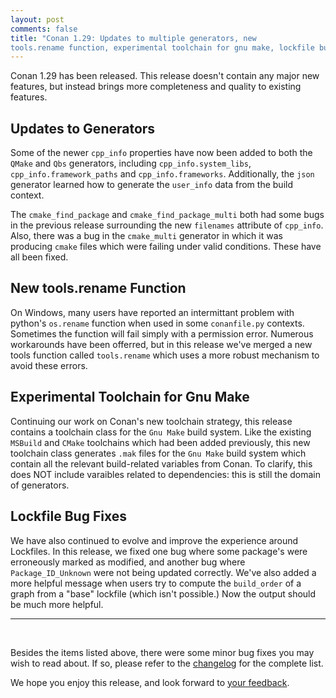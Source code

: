 ```yaml
---
layout: post 
comments: false 
title: "Conan 1.29: Updates to multiple generators, new 
tools.rename function, experimental toolchain for gnu make, lockfile bug fixes"
---
```


Conan 1.29 has been released. This release doesn't contain any major new
features, but instead brings more completeness and quality to existing
features.

## Updates to Generators

Some of the newer `cpp_info` properties have now been added to both the `QMake`
and `Qbs` generators, including `cpp_info.system_libs`,
`cpp_info.framework_paths` and `cpp_info.frameworks`. Additionally, the `json`
generator learned how to generate the `user_info` data from the build context.

The `cmake_find_package` and `cmake_find_package_multi` both had some bugs in
the previous release surrounding the new `filenames` attribute of `cpp_info`.
Also, there was a bug in the `cmake_multi` generator in which it was producing
`cmake` files which were failing under valid conditions. These have all been
fixed.

## New tools.rename Function

On Windows, many users have reported an intermittant problem with python's
`os.rename` function when used in some `conanfile.py` contexts. Sometimes the
function will fail simply with a permission error. Numerous workarounds have
been offerred, but in this release we've merged a new tools function called
`tools.rename` which uses a more robust mechanism to avoid these errors.

## Experimental Toolchain for Gnu Make

Continuing our work on Conan's new toolchain strategy, this release contains a
toolchain class for the `Gnu Make` build system. Like the existing `MSBuild` and
`CMake` toolchains which had been added previously, this new toolchain class
generates `.mak` files for the `Gnu Make` build system which contain all the
relevant build-related variables from Conan. To clarify, this does NOT include
varaibles related to dependencies: this is still the domain of generators.

## Lockfile Bug Fixes

We have also continued to evolve and improve the experience around Lockfiles. In
this release, we fixed one bug where some package's were erroneously marked as
modified, and another bug where `Package_ID_Unknown` were not being updated
correctly.  We've also added a more helpful message when users try to compute
the `build_order` of a graph from a "base" lockfile (which isn't possible.) Now
the output should be much more helpful.

-----------
<br>

Besides the items listed above, there were some minor bug fixes you may wish to
read about.  If so, please refer to the
[changelog](https://docs.conan.io/en/latest/changelog.html#sep-2020) for the
complete list.  

We hope you enjoy this release, and look forward to [your
feedback](https://github.com/conan-io/conan/issues).  
